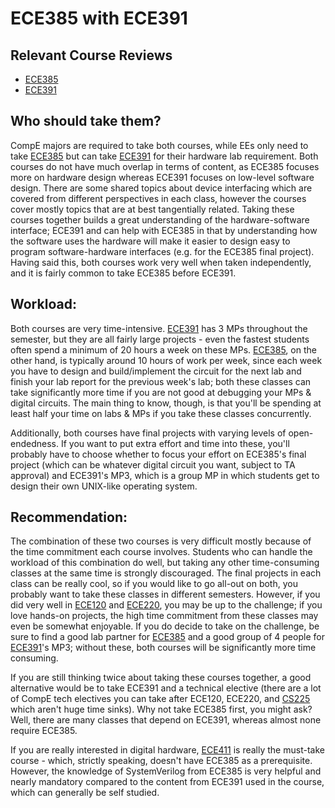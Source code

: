 # ECE385 with ECE391

## Relevant Course Reviews
- [ECE385](../ECE%20Course%20Offerings/ECE385.md)
- [ECE391](../ECE%20Course%20Offerings/ECE391.md)

## Who should take them?
CompE majors are required to take both courses, while EEs only need to take [ECE385](../ECE%20Course%20Offerings/ECE385.md) but can take [ECE391](../ECE%20Course%20Offerings/ECE391.md) for their hardware lab requirement. Both courses do not have much overlap in terms of content, as ECE385 focuses more on hardware design whereas ECE391 focuses on low-level software design. There are some shared topics about device interfacing which are covered from different perspectives in each class, however the courses cover mostly topics that are at best tangentially related. Taking these courses together builds a great understanding of the hardware-software interface; ECE391 and can help with ECE385 in that by understanding how the software uses the hardware will make it easier to design easy to program software-hardware interfaces (e.g. for the ECE385 final project).  Having said this, both courses work very well when taken independently, and it is fairly common to take ECE385 before ECE391.

## Workload:
Both courses are very time-intensive. [ECE391](../ECE%20Course%20Offerings/ECE391.md) has 3 MPs throughout the semester, but they are all fairly large projects - even the fastest students often spend a minimum of 20 hours a week on these MPs. [ECE385](../ECE%20Course%20Offerings/ECE385.md), on the other hand, is typically around 10 hours of work per week, since each week you have to design and build/implement the circuit for the next lab and finish your lab report for the previous week's lab; both these classes can take significantly more time if you are not good at debugging your MPs & digital circuits. The main thing to know, though, is that you'll be spending at least half your time on labs & MPs if you take these classes concurrently.

Additionally, both courses have final projects with varying levels of open-endedness. If you want to put extra effort and time into these, you'll probably have to choose whether to focus your effort on ECE385's final project (which can be whatever digital circuit you want, subject to TA approval) and ECE391's MP3, which is a group MP in which students get to design their own UNIX-like operating system.

## Recommendation:
The combination of these two courses is very difficult mostly because of the time commitment each course involves. Students who can handle the workload of this combination do well, but taking any other time-consuming classes at the same time is strongly discouraged. The final projects in each class can be really cool, so if you would like to go all-out on both, you probably want to take these classes in different semesters. However, if you did very well in [ECE120](../ECE%20Course%20Offerings/ECE120.md) and [ECE220](../ECE%20Course%20Offerings/ECE220.md), you may be up to the challenge; if you love hands-on projects, the high time commitment from these classes may even be somewhat enjoyable. If you do decide to take on the challenge, be sure to find a good lab partner for [ECE385](../ECE%20Course%20Offerings/ECE385.md) and a good group of 4 people for [ECE391](../ECE%20Course%20Offerings/ECE391.md)'s MP3; without these, both courses will be significantly more time consuming.

If you are still thinking twice about taking these courses together, a good alternative would be to take ECE391 and a technical elective (there are a lot of CompE tech electives you can take after ECE120, ECE220, and [CS225](../CS%20Course%20Offerings/CS225.md) which aren't huge time sinks).  Why not take ECE385 first, you might ask?  Well, there are many classes that depend on ECE391, whereas almost none require ECE385.  

If you are really interested in digital hardware, [ECE411](../ECE%20Course%20Offerings/ECE411.md) is really the must-take course - which, strictly speaking, doesn't have ECE385 as a prerequisite. However, the knowledge of SystemVerilog from ECE385 is very helpful and nearly mandatory compared to the content from ECE391 used in the course, which can generally be self studied.
